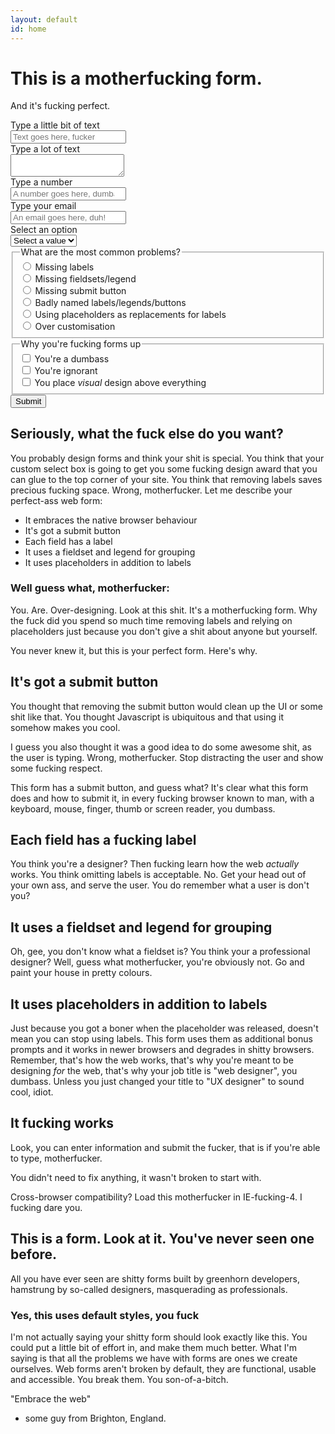 ```yaml
---
layout: default
id: home
---
```


# This is a motherfucking form.

And it's fucking perfect.

<form action="http://google.co.uk">
	<label for="short">Type a little bit of text</label>
	<div>
		<input id="short" type="text" placeholder="Text goes here, fucker">
	</div>
	<label for="description">Type a lot of text</label>
	<div>
		<textarea id="description" name="description"></textarea>
	</div>
	<label for="tel">Type a number</label>
	<div>
		<input id="tel" type="number" placeholder="A number goes here, dumbass">
	</div>
	<label for="email">Type your email</label>
	<div>
		<input id="email" type="email" placeholder="An email goes here, duh!">
	</div>
	<label for="options">Select an option</label>
	<div>
		<select id="options" name="options">
			<option value="">Select a value</option>
			<option value="1">Option 1</option>
			<option value="2">Option 2</option>
		</select>
	</div>
	<fieldset>
        <legend>What are the most common problems?</legend>
        <div>
            <input type="radio" name="issue" id="issue">
            <label for="issue">Missing labels</label>
        </div>
        <div>
            <input type="radio" name="issue" id="issue2">
            <label for="issue2">Missing fieldsets/legend</label>
        </div>
        <div>
            <input type="radio" name="issue" id="issue3">
            <label for="issue3">Missing submit button</label>
        </div>
        <div>
            <input type="radio" name="issue" id="issue4">
            <label for="issue4">Badly named labels/legends/buttons</label>
        </div>
        <div>
            <input type="radio" name="issue" id="issue5">
            <label for="issue5">Using placeholders as replacements for labels</label>
        </div>
        <div>
            <input type="radio" name="issue" id="issue6">
            <label for="issue6">Over customisation</label>
        </div>
    </fieldset>
    <fieldset>
        <legend>Why you're fucking forms up</legend>
        <div>
            <input type="checkbox" name="why" id="why">
            <label for="why">You're a dumbass</label>
        </div>
        <div>
            <input type="checkbox" name="why" id="why2">
            <label for="why2">You're ignorant</label>
        </div>
        <div>
            <input type="checkbox" name="why" id="why3">
            <label for="why3">You place <em>visual</em> design above everything</label>
        </div>
    </fieldset>
	<input type="submit" value="Submit">
</form>

## Seriously, what the fuck else do you want?

You probably design forms and think your shit is special. You think that your custom select box is going to get you some fucking design award that you can glue to the top corner of your site. You think that removing labels saves precious fucking space. Wrong, motherfucker. Let me describe your perfect-ass web form:

* It embraces the native browser behaviour
* It's got a submit button
* Each field has a label
* It uses a fieldset and legend for grouping
* It uses placeholders in addition to labels

### Well guess what, motherfucker:

You. Are. Over-designing. Look at this shit. It's a motherfucking form. Why the fuck did you spend so much time removing labels and relying on placeholders just because you don't give a shit about anyone but yourself.

You never knew it, but this is your perfect form. Here's why.

## It's got a submit button

You thought that removing the submit button would clean up the UI or some shit like that. You thought Javascript is ubiquitous and that using it somehow makes you cool.

I guess you also thought it was a good idea to do some awesome shit, as the user is typing. Wrong, motherfucker. Stop distracting the user and show some fucking respect.

This form has a submit button, and guess what? It's clear what this form does and how to submit it, in every fucking browser known to man, with a keyboard, mouse, finger, thumb or screen reader, you dumbass.

## Each field has a fucking label

You think you're a designer? Then fucking learn how the web *actually* works. You think omitting labels is acceptable. No. Get your head out of your own ass, and serve the user. You do remember what a user is don't you?

## It uses a fieldset and legend for grouping

Oh, gee, you don't know what a fieldset is? You think your a professional designer? Well, guess what motherfucker, you're obviously not. Go and paint your house in pretty colours.

## It uses placeholders in addition to labels

Just because you got a boner when the placeholder was released, doesn't mean you can stop using labels. This form uses them as additional bonus prompts and it works in newer browsers and degrades in shitty browsers. Remember, that's how the web works, that's why you're meant to be designing *for* the web, that's why your job title is "web designer", you dumbass. Unless you just changed your title to "UX designer" to sound cool, idiot.

## It fucking works

Look, you can enter information and submit the fucker, that is if you're able to type, motherfucker.

You didn't need to fix anything, it wasn't broken to start with.

Cross-browser compatibility? Load this motherfucker in IE-fucking-4. I fucking dare you.

## This is a form. Look at it. You've never seen one before.

All you have ever seen are shitty forms built by greenhorn developers, hamstrung by so-called designers, masquerading as professionals.

### Yes, this uses default styles, you fuck

I'm not actually saying your shitty form should look exactly like this. You could put a little bit of effort in, and make them much better. What I'm saying is that all the problems we have with forms are ones we create ourselves. Web forms aren't broken by default, they are functional, usable and accessible. You break them. You son-of-a-bitch.

"Embrace the web"
- some guy from Brighton, England.
